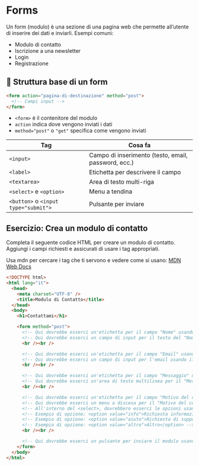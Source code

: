 # Forms

Un form (modulo) è una sezione di una pagina web che permette all’utente di inserire dei dati e inviarli.
Esempi comuni:

- Modulo di contatto
- Iscrizione a una newsletter
- Login
- Registrazione

## 🔧 Struttura base di un form

```html
<form action="pagina-di-destinazione" method="post">
  <!-- Campi input -->
</form>
```

- `<form>` è il contenitore del modulo
- `action` indica dove vengono inviati i dati
- `method="post"` o `"get"` specifica come vengono inviati

| Tag                                  | Cosa fa                                             |
| ------------------------------------ | --------------------------------------------------- |
| `<input>`                            | Campo di inserimento (testo, email, password, ecc.) |
| `<label>`                            | Etichetta per descrivere il campo                   |
| `<textarea>`                         | Area di testo multi-riga                            |
| `<select>` e `<option>`              | Menu a tendina                                      |
| `<button>` o `<input type="submit">` | Pulsante per inviare                                |

## Esercizio: Crea un modulo di contatto

Completa il seguente codice HTML per creare un modulo di contatto. Aggiungi i campi richiesti e assicurati di usare i tag appropriati.

Usa mdn per cercare i tag che ti servono e vedere come si usano: [MDN Web Docs](https://developer.mozilla.org/it/)

```html
<!DOCTYPE html>
<html lang="it">
  <head>
    <meta charset="UTF-8" />
    <title>Modulo di Contatto</title>
  </head>
  <body>
    <h1>Contattami</h1>

    <form method="post">
      <!-- Qui dovrebbe esserci un'etichetta per il campo "Nome" usando il tag <label> -->
      <!-- Qui dovrebbe esserci un campo di input per il testo del "Nome" usando il tag <input type="text"> -->
      <br /><br />

      <!-- Qui dovrebbe esserci un'etichetta per il campo "Email" usando il tag <label> -->
      <!-- Qui dovrebbe esserci un campo di input per l'email usando il tag <input type="email"> -->
      <br /><br />

      <!-- Qui dovrebbe esserci un'etichetta per il campo "Messaggio" usando il tag <label> -->
      <!-- Qui dovrebbe esserci un'area di testo multilinea per il "Messaggio" usando il tag <textarea> -->
      <br /><br />

      <!-- Qui dovrebbe esserci un'etichetta per il campo "Motivo del contatto" -->
      <!-- Qui dovrebbe esserci un menu a discesa per il "Motivo del contatto" usando il tag <select> -->
      <!-- All'interno del <select>, dovrebbero esserci le opzioni usando il tag <option> -->
      <!-- Esempio di opzione: <option value="info">Richiesta informazioni</option> -->
      <!-- Esempio di opzione: <option value="aiuto">Richiesta di supporto</option> -->
      <!-- Esempio di opzione: <option value="altro">Altro</option> -->
      <br /><br />

      <!-- Qui dovrebbe esserci un pulsante per inviare il modulo usando il tag <input type="submit"> -->
    </form>
  </body>
</html>
```
